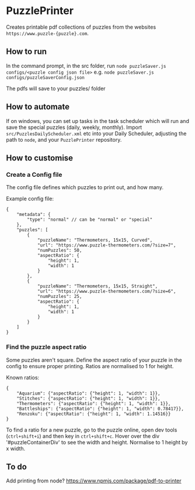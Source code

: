 # PuzzlePrinter
Creates printable pdf collections of puzzles from the websites `https://www.puzzle-{puzzle}.com`.

## How to run
In the command prompt, in the src folder, run
`node puzzleSaver.js configs/<puzzle config json file>`
e.g. `node puzzleSaver.js configs/puzzleSaverConfig.json`

The pdfs will save to your puzzles/ folder

## How to automate
If on windows, you can set up tasks in the task scheduler which will run and save the special puzzles (daily, weekly, monthly). Import `src/PuzzlesDailyScheduler.xml` etc into your Daily Scheduler, adjusting the path to `node`, and your `PuzzlePrinter` repository.

## How to customise

### Create a Config file
The config file defines which puzzles to print out, and how many.

Example config file:
```
{
    "metadata": {
        "type": "normal" // can be "normal" or "special"
    },
    "puzzles": [
        {
            "puzzleName": "Thermometers, 15x15, Curved",
            "url": "https://www.puzzle-thermometers.com/?size=7",
            "numPuzzles": 50,
            "aspectRatio": {
                "height": 1,
                "width": 1
            }
        },
        {
            "puzzleName": "Thermometers, 15x15, Straight",
            "url": "https://www.puzzle-thermometers.com/?size=6",
            "numPuzzles": 25,
            "aspectRatio": {
                "height": 1,
                "width": 1
            }
        }
    ]
}
```

### Find the puzzle aspect ratio
Some puzzles aren't square. Define the aspect ratio of your puzzle in the config to ensure proper printing. Ratios are normalised to 1 for height.

Known ratios:
```
{
    "Aquarium": {"aspectRatio": {"height": 1, "width": 1}},
    "Stitches": {"aspectRatio": {"height": 1, "width": 1}},
    "Thermometers": {"aspectRatio": {"height": 1, "width": 1}},
    "Battleships": {"aspectRatio": {"height": 1, "width": 0.78417}},
    "Renzoku": {"aspectRatio": {"height": 1, "width": 1.14516}}
}
```

To find a ratio for a new puzzle, go to the puzzle online, open dev tools (`ctrl+shift+i`) and then key in `ctrl+shift+c`. Hover over the div '#puzzleContainerDiv' to see the width and height. Normalise to 1 height by x width.


## To do
Add printing from node? https://www.npmjs.com/package/pdf-to-printer
